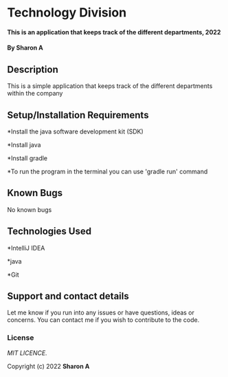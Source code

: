 # Technology Division
#### This is an application that keeps track of the different departments, 2022
#### By **Sharon A**

## Description
This is a simple application that keeps track of the different departments within the company

## Setup/Installation Requirements

*Install the java software development kit (SDK)

*Install java

*Install gradle

*To run the program in the terminal you can use 'gradle run' command

## Known Bugs
No known bugs

## Technologies Used

*IntelliJ IDEA

*java

*Git 


## Support and contact details
Let me know if you run into any issues or have questions, ideas or concerns. You can contact me if you wish to contribute to the code.

### License

*MIT LICENCE.*

Copyright (c) 2022 **Sharon A**
